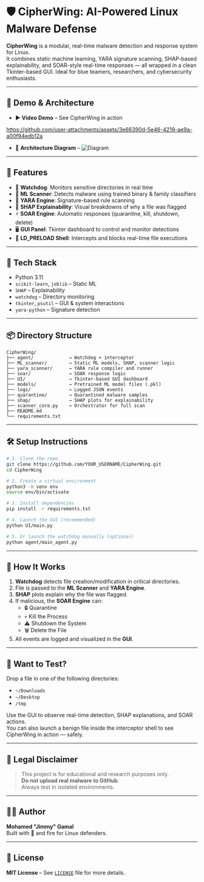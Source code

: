 # 🛡️ CipherWing: AI-Powered Linux Malware Defense

**CipherWing** is a modular, real-time malware detection and response system for Linux.  
It combines static machine learning, YARA signature scanning, SHAP-based explainability, and SOAR-style real-time responses — all wrapped in a clean Tkinter-based GUI. Ideal for blue teamers, researchers, and cybersecurity enthusiasts.

---

## 📸 Demo & Architecture

- ▶️ **Video Demo** – See CipherWing in action

https://github.com/user-attachments/assets/3e66390d-5e46-4219-ae9a-a00f94edb12a





  
- 🧭 **Architecture Diagram** – 
![Diagram](https://github.com/user-attachments/assets/c3877411-6a93-481e-805d-4f6299de7e18)
---

## 🚀 Features

- 📂 **Watchdog**: Monitors sensitive directories in real time
- 🧠 **ML Scanner**: Detects malware using trained binary & family classifiers
- 🧬 **YARA Engine**: Signature-based rule scanning
- 🧾 **SHAP Explainability**: Visual breakdowns of why a file was flagged
- ⚡ **SOAR Engine**: Automatic responses (quarantine, kill, shutdown, delete)
- 🖥️ **GUI Panel**: Tkinter dashboard to control and monitor detections
- 🐚 **LD_PRELOAD Shell**: Intercepts and blocks real-time file executions

---

## 🧠 Tech Stack

- Python 3.11  
- `scikit-learn`, `joblib` – Static ML  
- `SHAP` – Explainability  
- `watchdog` – Directory monitoring  
- `tkinter`, `psutil` – GUI & system interactions  
- `yara-python` – Signature detection

---

## 📦 Directory Structure

```
CipherWing/
├── agent/             → Watchdog + interceptor
├── ML_scanner/        → Static ML models, SHAP, scanner logic
├── yara_scanner/      → YARA rule compiler and runner
├── soar/              → SOAR response logic
├── UI/                → Tkinter-based GUI dashboard
├── models/            → Pretrained ML model files (.pkl)
├── logs/              → Logged JSON events
├── quarantine/        → Quarantined malware samples
├── shap/              → SHAP plots for explainability
├── scanner_core.py    → Orchestrator for full scan
├── README.md
└── requirements.txt
```

---

## 🛠️ Setup Instructions

```bash
# 1. Clone the repo
git clone https://github.com/YOUR_USERNAME/CipherWing.git
cd CipherWing

# 2. Create a virtual environment
python3 -m venv env
source env/bin/activate

# 3. Install dependencies
pip install -r requirements.txt

# 4. Launch the GUI (recommended)
python UI/main.py

# 5. Or launch the watchdog manually (optional)
python agent/main_agent.py
```

---

## 🐾 How It Works

1. **Watchdog** detects file creation/modification in critical directories.
2. File is passed to the **ML Scanner** and **YARA Engine**.
3. **SHAP** plots explain why the file was flagged.
4. If malicious, the **SOAR Engine** can:
   - 🔒 Quarantine
   - 💀 Kill the Process
   - ⚠️ Shutdown the System
   - 🗑️ Delete the File
5. All events are logged and visualized in the **GUI**.

---

## 🧪 Want to Test?

Drop a file in one of the following directories:

- `~/Downloads`  
- `~/Desktop`  
- `/tmp`

Use the GUI to observe real-time detection, SHAP explanations, and SOAR actions.  
You can also launch a benign file inside the interceptor shell to see CipherWing in action — safely.

---

## 🧾 Legal Disclaimer

> This project is for educational and research purposes only.  
> **Do not upload real malware to GitHub**.  
> Always test in isolated environments.

---

## 👨‍💻 Author

**Mohamed "Jimmy" Gamal**  
Built with 🖤 and fire for Linux defenders.

---

## 🔗 License

**MIT License** – See [`LICENSE`](./LICENSE) file for more details.
